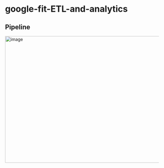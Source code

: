 # google-fit-ETL-and-analytics

## Pipeline
<img width="1646" height="415" alt="image" src="https://github.com/user-attachments/assets/e7c00de0-6d91-43a4-a8d4-5e2614f114b3" />


